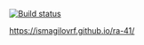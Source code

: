 [![Build status](https://ci.appveyor.com/api/projects/status/b1hruqp03wh5msxi?svg=true)](https://ci.appveyor.com/project/IsmagilovRF/ra-41)


https://ismagilovrf.github.io/ra-41/
